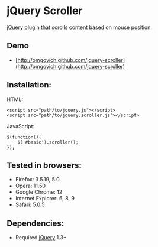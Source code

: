 # jQuery Scroller

jQuery plugin that scrolls content based on mouse position.

## Demo

* [http://omgovich.github.com/jquery-scroller](http://omgovich.github.com/jquery-scroller)


## Installation:

HTML:

    <script src="path/to/jquery.js"></script>
    <script src="path/to/jquery.scroller.js"></script>

JavaScript:

    $(function(){
        $('#basic').scroller();
    });


## Tested in browsers:

* Firefox: 3.5.19, 5.0
* Opera: 11.50
* Google Chrome: 12
* Internet Explorer: 6, 8, 9
* Safari: 5.0.5


## Dependencies:

* Required [jQuery](http://jquery.com) 1.3+